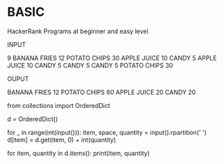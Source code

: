 # BASIC
HackerRank Programs at beginner and easy level


INPUT

9
BANANA FRIES 12
POTATO CHIPS 30
APPLE JUICE 10
CANDY 5
APPLE JUICE 10
CANDY 5
CANDY 5
CANDY 5
POTATO CHIPS 30

OUPUT

BANANA FRIES 12
POTATO CHIPS 60
APPLE JUICE 20
CANDY 20



from collections import OrderedDict

d = OrderedDict()

for _ in range(int(input())):
    item, space, quantity = input().rpartition(' ')
    d[item] = d.get(item, 0) + int(quantity)

for item, quantity in d.items():
    print(item, quantity)


